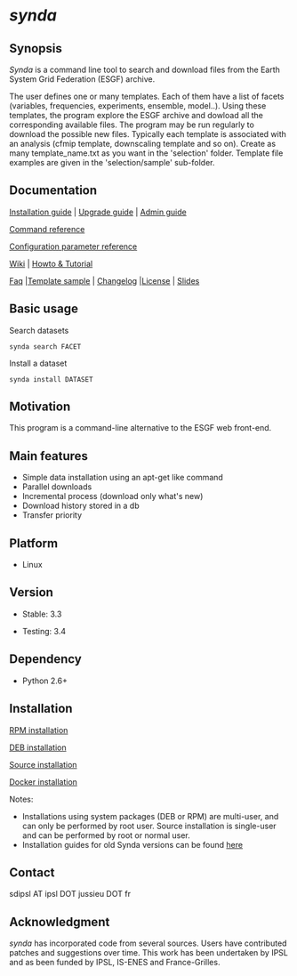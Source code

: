 # *synda*

## Synopsis

*Synda* is a command line tool to search and download files from the Earth
System Grid Federation (ESGF) archive.

The user defines one or many templates. Each of them have a list of
facets (variables, frequencies, experiments, ensemble, model..). Using
these templates, the program explore the ESGF archive and dowload all
the corresponding available files. The program may be run regularly to
download the possible new files. Typically each template is associated
with an analysis (cfmip template, downscaling template and so on).
Create as many template_name.txt as you want in the 'selection' folder.
Template file examples are given in the 'selection/sample' sub-folder. 

## Documentation

[Installation guide](#installation)                                   | [Upgrade guide](sdt/doc/upgrade_guide.md)          | [Admin guide](sdt/doc/admin_guide.md)

[Command reference](sdt/doc/command_reference.md)

[Configuration parameter reference](sdt/doc/sdt_conf.md)

[Wiki](https://forge.ipsl.jussieu.fr/prodiguer/wiki/docs/synda)       | [Howto & Tutorial](sdt/doc/howto_and_tutorial.md)

[Faq](sdt/doc/faq.md)                                                 |[Template sample](sdt/doc/TEMPLATE)    |
[Changelog](sdt/doc/changelog)                                        |[License](sdt/doc/LICENSE)             |
[Slides](sdt/doc/synda.odp)

## Basic usage

Search datasets

    synda search FACET

Install a dataset

    synda install DATASET

## Motivation

This program is a command-line alternative to the ESGF web front-end.

## Main features

* Simple data installation using an apt-get like command
* Parallel downloads
* Incremental process (download only what's new)
* Download history stored in a db
* Transfer priority

## Platform

* Linux

## Version

* Stable: 3.3

* Testing: 3.4

## Dependency

* Python 2.6+

## Installation

[RPM installation](sdt/doc/rpm_install.md)

[DEB installation](sdt/doc/deb_install.md)

[Source installation](sdt/doc/src_install.md)

[Docker installation](https://hub.docker.com/r/prodiguer/synda)

Notes:

* Installations using system packages (DEB or RPM) are multi-user, and can
  only be performed by root user. Source installation is single-user and can be
  performed by root or normal user.
* Installation guides for old Synda versions can be found [here](sdt/doc/old_version_installation_guide)

## Contact

sdipsl AT ipsl DOT jussieu DOT fr

## Acknowledgment

*synda* has incorporated code from several sources. Users have contributed
patches and suggestions over time. This work has been undertaken by IPSL and
as been funded by IPSL, IS-ENES and France-Grilles.
